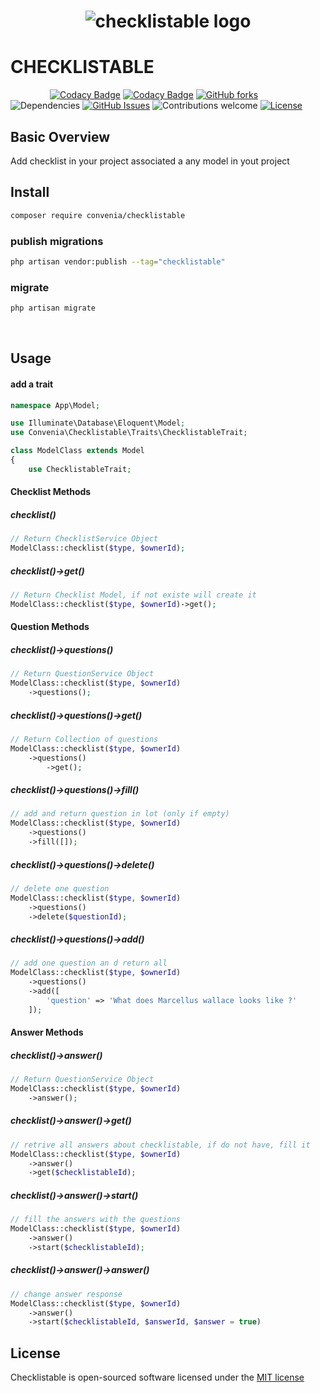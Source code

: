 <h1 align="center">

![checklistable logo](https://raw.githubusercontent.com/convenia/checklistable/master/checklist.jpg)


# CHECKLISTABLE 
</h1>


&nbsp;&nbsp;&nbsp;&nbsp;&nbsp;&nbsp;&nbsp;&nbsp;&nbsp;&nbsp;&nbsp;&nbsp;&nbsp;&nbsp;&nbsp;
[![Codacy Badge](https://api.codacy.com/project/badge/Grade/caa824afe85f4658a27f0432ecfac4ad)](https://www.codacy.com/app/Convenia/checklistable_2?utm_source=github.com&amp;utm_medium=referral&amp;utm_content=convenia/checklistable&amp;utm_campaign=Badge_Grade)
[![Codacy Badge](https://api.codacy.com/project/badge/Coverage/caa824afe85f4658a27f0432ecfac4ad)](https://www.codacy.com/app/Convenia/checklistable_2?utm_source=github.com&utm_medium=referral&utm_content=convenia/checklistable&utm_campaign=Badge_Coverage)
[![GitHub forks](https://img.shields.io/github/forks/convenia/checklistable.svg)](https://github.com/convenia/checklistable/network)
![Dependencies](https://img.shields.io/badge/dependencies-up%20to%20date-brightgreen.svg)
[![GitHub Issues](https://img.shields.io/github/issues/convenia/checklistable.svg)](https://github.com/convenia/checklistable/issues)
![Contributions welcome](https://img.shields.io/badge/contributions-welcome-brightgreen.svg)
[![License](https://img.shields.io/badge/license-MIT%20License-brightgreen.svg)](https://opensource.org/licenses/MIT)

## Basic Overview

Add checklist in your project associated a any model in yout project


## Install
```bash
composer require convenia/checklistable
```

###  publish migrations
```bash
php artisan vendor:publish --tag="checklistable"
```

###  migrate
```bash
php artisan migrate
```

<br>

## Usage

#### add a trait


```php
namespace App\Model;

use Illuminate\Database\Eloquent\Model;
use Convenia\Checklistable\Traits\ChecklistableTrait;

class ModelClass extends Model
{
    use ChecklistableTrait;    
```

#### Checklist Methods

##### checklist()
```php
// Return ChecklistService Object
ModelClass::checklist($type, $ownerId);  
```

##### checklist()->get()
```php
// Return Checklist Model, if not existe will create it
ModelClass::checklist($type, $ownerId)->get();  
```

#### Question Methods

##### checklist()->questions()
```php
// Return QuestionService Object
ModelClass::checklist($type, $ownerId)
    ->questions();  
```

##### checklist()->questions()->get()
```php
// Return Collection of questions
ModelClass::checklist($type, $ownerId)
    ->questions()
        ->get();  
```

##### checklist()->questions()->fill()
```php
// add and return question in lot (only if empty)
ModelClass::checklist($type, $ownerId)
    ->questions()
    ->fill([]);  
```

##### checklist()->questions()->delete()
```php
// delete one question
ModelClass::checklist($type, $ownerId)
    ->questions()
    ->delete($questionId);  
```

##### checklist()->questions()->add()
```php
// add one question an d return all
ModelClass::checklist($type, $ownerId)
    ->questions()
    ->add([
        'question' => 'What does Marcellus wallace looks like ?'
    ]);  
```

#### Answer Methods

##### checklist()->answer()
```php
// Return QuestionService Object
ModelClass::checklist($type, $ownerId)
    ->answer();  
```

##### checklist()->answer()->get()
```php
// retrive all answers about checklistable, if do not have, fill it
ModelClass::checklist($type, $ownerId)
    ->answer()
    ->get($checklistableId);  
```

##### checklist()->answer()->start()
```php
// fill the answers with the questions
ModelClass::checklist($type, $ownerId)
    ->answer()
    ->start($checklistableId);  
```

##### checklist()->answer()->answer()
```php
// change answer response
ModelClass::checklist($type, $ownerId)
    ->answer()
    ->start($checklistableId, $answerId, $answer = true)
```

## License

Checklistable is open-sourced software licensed under the [MIT license](http://opensource.org/licenses/MIT)